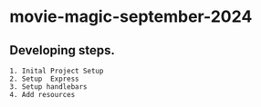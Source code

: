 # movie-magic-september-2024


## Developing steps. 
    1. Inital Project Setup
    2. Setup  Express 
    3. Setup handlebars
    4. Add resources